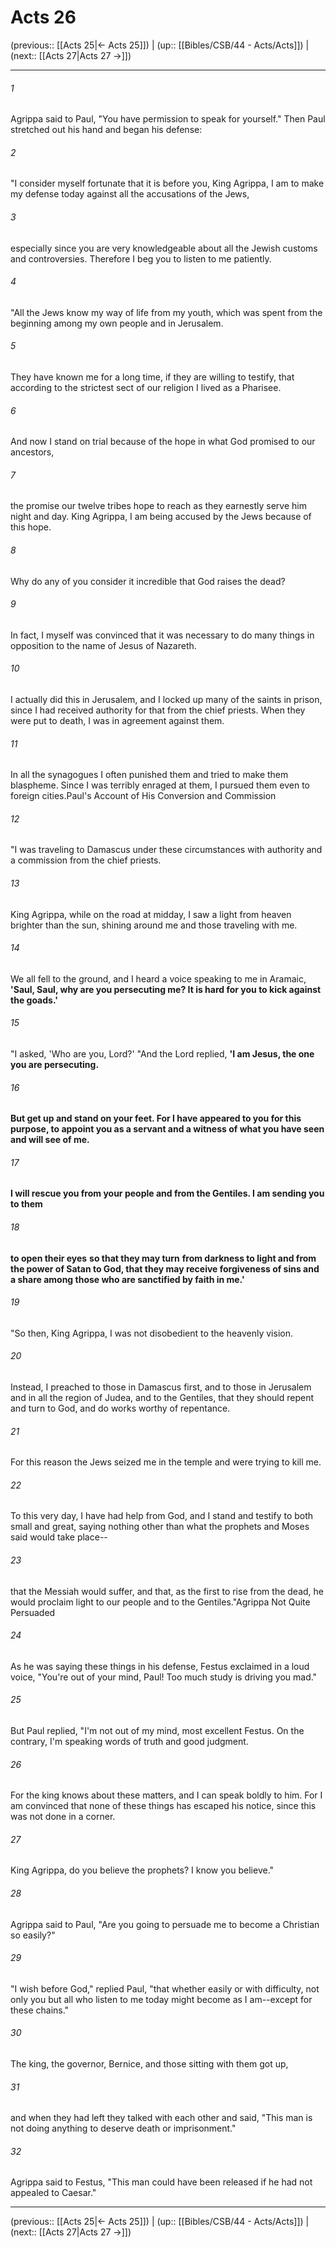 # Acts 26

(previous:: [[Acts 25|← Acts 25]]) | (up:: [[Bibles/CSB/44 - Acts/Acts]]) | (next:: [[Acts 27|Acts 27 →]])

***


###### 1 
Agrippa said to Paul, "You have permission to speak for yourself." Then Paul stretched out his hand and began his defense: 

###### 2 
"I consider myself fortunate that it is before you, King Agrippa, I am to make my defense today against all the accusations of the Jews, 

###### 3 
especially since you are very knowledgeable about all the Jewish customs and controversies. Therefore I beg you to listen to me patiently. 

###### 4 
"All the Jews know my way of life from my youth, which was spent from the beginning among my own people and in Jerusalem. 

###### 5 
They have known me for a long time, if they are willing to testify, that according to the strictest sect of our religion I lived as a Pharisee. 

###### 6 
And now I stand on trial because of the hope in what God promised to our ancestors, 

###### 7 
the promise our twelve tribes hope to reach as they earnestly serve him night and day. King Agrippa, I am being accused by the Jews because of this hope. 

###### 8 
Why do any of you consider it incredible that God raises the dead? 

###### 9 
In fact, I myself was convinced that it was necessary to do many things in opposition to the name of Jesus of Nazareth. 

###### 10 
I actually did this in Jerusalem, and I locked up many of the saints in prison, since I had received authority for that from the chief priests. When they were put to death, I was in agreement against them. 

###### 11 
In all the synagogues I often punished them and tried to make them blaspheme. Since I was terribly enraged at them, I pursued them even to foreign cities.Paul's Account of His Conversion and Commission 

###### 12 
"I was traveling to Damascus under these circumstances with authority and a commission from the chief priests. 

###### 13 
King Agrippa, while on the road at midday, I saw a light from heaven brighter than the sun, shining around me and those traveling with me. 

###### 14 
We all fell to the ground, and I heard a voice speaking to me in Aramaic, **'Saul, Saul, why are you persecuting me? It is hard for you to kick against the goads.'** 

###### 15 
"I asked, 'Who are you, Lord?' "And the Lord replied, **'I am Jesus, the one you are persecuting.** 

###### 16 
**But get up and stand on your feet. For I have appeared to you for this purpose, to appoint you as a servant and a witness of what you have seen and will see of me.** 

###### 17 
**I will rescue you from your people and from the Gentiles. I am sending you to them** 

###### 18 
**to open their eyes** **so that they may turn** **from darkness to light and from the power of Satan to God, that they may receive forgiveness of sins and a share among those who are sanctified by faith in me.'** 

###### 19 
"So then, King Agrippa, I was not disobedient to the heavenly vision. 

###### 20 
Instead, I preached to those in Damascus first, and to those in Jerusalem and in all the region of Judea, and to the Gentiles, that they should repent and turn to God, and do works worthy of repentance. 

###### 21 
For this reason the Jews seized me in the temple and were trying to kill me. 

###### 22 
To this very day, I have had help from God, and I stand and testify to both small and great, saying nothing other than what the prophets and Moses said would take place-- 

###### 23 
that the Messiah would suffer, and that, as the first to rise from the dead, he would proclaim light to our people and to the Gentiles."Agrippa Not Quite Persuaded 

###### 24 
As he was saying these things in his defense, Festus exclaimed in a loud voice, "You're out of your mind, Paul! Too much study is driving you mad." 

###### 25 
But Paul replied, "I'm not out of my mind, most excellent Festus. On the contrary, I'm speaking words of truth and good judgment. 

###### 26 
For the king knows about these matters, and I can speak boldly to him. For I am convinced that none of these things has escaped his notice, since this was not done in a corner. 

###### 27 
King Agrippa, do you believe the prophets? I know you believe." 

###### 28 
Agrippa said to Paul, "Are you going to persuade me to become a Christian so easily?" 

###### 29 
"I wish before God," replied Paul, "that whether easily or with difficulty, not only you but all who listen to me today might become as I am--except for these chains." 

###### 30 
The king, the governor, Bernice, and those sitting with them got up, 

###### 31 
and when they had left they talked with each other and said, "This man is not doing anything to deserve death or imprisonment." 

###### 32 
Agrippa said to Festus, "This man could have been released if he had not appealed to Caesar."

***

(previous:: [[Acts 25|← Acts 25]]) | (up:: [[Bibles/CSB/44 - Acts/Acts]]) | (next:: [[Acts 27|Acts 27 →]])
